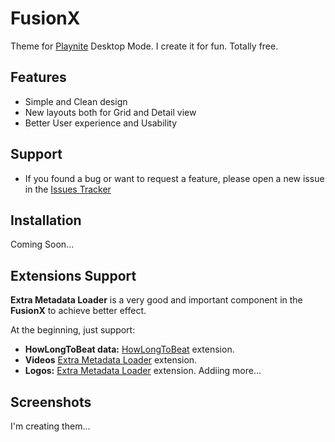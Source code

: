 

# FusionX
 Theme for [Playnite](https://github.com/JosefNemec/Playnite) Desktop Mode.
 I create it for fun. Totally free.

## Features
- Simple and Clean design
- New layouts both for Grid and Detail view
- Better User experience and Usability

## Support
- If you found a bug or want to request a feature, please open a new issue in the [Issues Tracker](https://github.com/sakasakiking/FusionX/issues)

## Installation

Coming Soon...

## Extensions Support

**Extra Metadata Loader** is a very good and important component in the **FusionX** to achieve better effect.

At the beginning, just support:
- **HowLongToBeat data:** [HowLongToBeat](https://playnite.link/addons.html#playnite-howlongtobeat-plugin) extension.
- **Videos** [Extra Metadata Loader](https://playnite.link/addons.html#ExtraMetadataLoader_705fdbca-e1fc-4004-b839-1d040b8b4429) extension.
- **Logos:** [Extra Metadata Loader](https://playnite.link/addons.html#ExtraMetadataLoader_705fdbca-e1fc-4004-b839-1d040b8b4429) extension.
Addiing more...

## Screenshots

I'm creating them...

